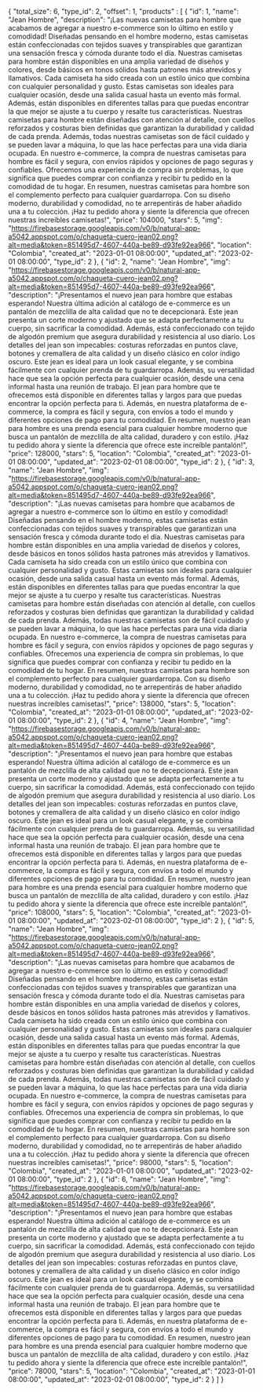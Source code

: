 {
  "total_size": 6,
  "type_id": 2,
  "offset": 1,
  "products" : [
    {
      "id": 1,
      "name": "Jean Hombre",
      "description": "¡Las nuevas camisetas para hombre que acabamos de agregar a nuestro e-commerce son lo último en estilo y comodidad! Diseñadas pensando en el hombre moderno, estas camisetas están confeccionadas con tejidos suaves y transpirables que garantizan una sensación fresca y cómoda durante todo el día. Nuestras camisetas para hombre están disponibles en una amplia variedad de diseños y colores, desde básicos en tonos sólidos hasta patrones más atrevidos y llamativos. Cada camiseta ha sido creada con un estilo único que combina con cualquier personalidad y gusto. Estas camisetas son ideales para cualquier ocasión, desde una salida casual hasta un evento más formal. Además, están disponibles en diferentes tallas para que puedas encontrar la que mejor se ajuste a tu cuerpo y resalte tus características. Nuestras camisetas para hombre están diseñadas con atención al detalle, con cuellos reforzados y costuras bien definidas que garantizan la durabilidad y calidad de cada prenda. Además, todas nuestras camisetas son de fácil cuidado y se pueden lavar a máquina, lo que las hace perfectas para una vida diaria ocupada. En nuestro e-commerce, la compra de nuestras camisetas para hombre es fácil y segura, con envíos rápidos y opciones de pago seguras y confiables. Ofrecemos una experiencia de compra sin problemas, lo que significa que puedes comprar con confianza y recibir tu pedido en la comodidad de tu hogar. En resumen, nuestras camisetas para hombre son el complemento perfecto para cualquier guardarropa. Con su diseño moderno, durabilidad y comodidad, no te arrepentirás de haber añadido una a tu colección. ¡Haz tu pedido ahora y siente la diferencia que ofrecen nuestras increíbles camisetas!",
      "price": 104000,
      "stars": 5,
      "img": "https://firebasestorage.googleapis.com/v0/b/natural-app-a5042.appspot.com/o/chaqueta-cuero-jean02.png?alt=media&token=851495d7-4607-440a-be89-d93fe92ea966",
      "location": "Colombia",
      "created_at": "2023-01-01 08:00:00",
      "updated_at": "2023-02-01 08:00:00",
      "type_id": 2
    },
    {
      "id": 2,
      "name": "Jean Hombre",
      "img": "https://firebasestorage.googleapis.com/v0/b/natural-app-a5042.appspot.com/o/chaqueta-cuero-jean02.png?alt=media&token=851495d7-4607-440a-be89-d93fe92ea966",
      "description": "¡Presentamos el nuevo jean para hombre que estabas esperando! Nuestra última adición al catálogo de e-commerce es un pantalón de mezclilla de alta calidad que no te decepcionará. Este jean presenta un corte moderno y ajustado que se adapta perfectamente a tu cuerpo, sin sacrificar la comodidad. Además, está confeccionado con tejido de algodón premium que asegura durabilidad y resistencia al uso diario. Los detalles del jean son impecables: costuras reforzadas en puntos clave, botones y cremallera de alta calidad y un diseño clásico en color índigo oscuro. Este jean es ideal para un look casual elegante, y se combina fácilmente con cualquier prenda de tu guardarropa. Además, su versatilidad hace que sea la opción perfecta para cualquier ocasión, desde una cena informal hasta una reunión de trabajo. El jean para hombre que te ofrecemos está disponible en diferentes tallas y largos para que puedas encontrar la opción perfecta para ti. Además, en nuestra plataforma de e-commerce, la compra es fácil y segura, con envíos a todo el mundo y diferentes opciones de pago para tu comodidad. En resumen, nuestro jean para hombre es una prenda esencial para cualquier hombre moderno que busca un pantalón de mezclilla de alta calidad, duradero y con estilo. ¡Haz tu pedido ahora y siente la diferencia que ofrece este increíble pantalón!",
      "price": 128000,
      "stars": 5,
      "location": "Colombia",
      "created_at": "2023-01-01 08:00:00",
      "updated_at": "2023-02-01 08:00:00",
      "type_id": 2
    },
    {
      "id": 3,
      "name": "Jean Hombre",
      "img": "https://firebasestorage.googleapis.com/v0/b/natural-app-a5042.appspot.com/o/chaqueta-cuero-jean02.png?alt=media&token=851495d7-4607-440a-be89-d93fe92ea966",
      "description": "¡Las nuevas camisetas para hombre que acabamos de agregar a nuestro e-commerce son lo último en estilo y comodidad! Diseñadas pensando en el hombre moderno, estas camisetas están confeccionadas con tejidos suaves y transpirables que garantizan una sensación fresca y cómoda durante todo el día. Nuestras camisetas para hombre están disponibles en una amplia variedad de diseños y colores, desde básicos en tonos sólidos hasta patrones más atrevidos y llamativos. Cada camiseta ha sido creada con un estilo único que combina con cualquier personalidad y gusto. Estas camisetas son ideales para cualquier ocasión, desde una salida casual hasta un evento más formal. Además, están disponibles en diferentes tallas para que puedas encontrar la que mejor se ajuste a tu cuerpo y resalte tus características. Nuestras camisetas para hombre están diseñadas con atención al detalle, con cuellos reforzados y costuras bien definidas que garantizan la durabilidad y calidad de cada prenda. Además, todas nuestras camisetas son de fácil cuidado y se pueden lavar a máquina, lo que las hace perfectas para una vida diaria ocupada. En nuestro e-commerce, la compra de nuestras camisetas para hombre es fácil y segura, con envíos rápidos y opciones de pago seguras y confiables. Ofrecemos una experiencia de compra sin problemas, lo que significa que puedes comprar con confianza y recibir tu pedido en la comodidad de tu hogar. En resumen, nuestras camisetas para hombre son el complemento perfecto para cualquier guardarropa. Con su diseño moderno, durabilidad y comodidad, no te arrepentirás de haber añadido una a tu colección. ¡Haz tu pedido ahora y siente la diferencia que ofrecen nuestras increíbles camisetas!",
      "price": 138000,
      "stars": 5,
      "location": "Colombia",
      "created_at": "2023-01-01 08:00:00",
      "updated_at": "2023-02-01 08:00:00",
      "type_id": 2
    },
    {
      "id": 4,
      "name": "Jean Hombre",
      "img": "https://firebasestorage.googleapis.com/v0/b/natural-app-a5042.appspot.com/o/chaqueta-cuero-jean02.png?alt=media&token=851495d7-4607-440a-be89-d93fe92ea966",
      "description": "¡Presentamos el nuevo jean para hombre que estabas esperando! Nuestra última adición al catálogo de e-commerce es un pantalón de mezclilla de alta calidad que no te decepcionará. Este jean presenta un corte moderno y ajustado que se adapta perfectamente a tu cuerpo, sin sacrificar la comodidad. Además, está confeccionado con tejido de algodón premium que asegura durabilidad y resistencia al uso diario. Los detalles del jean son impecables: costuras reforzadas en puntos clave, botones y cremallera de alta calidad y un diseño clásico en color índigo oscuro. Este jean es ideal para un look casual elegante, y se combina fácilmente con cualquier prenda de tu guardarropa. Además, su versatilidad hace que sea la opción perfecta para cualquier ocasión, desde una cena informal hasta una reunión de trabajo. El jean para hombre que te ofrecemos está disponible en diferentes tallas y largos para que puedas encontrar la opción perfecta para ti. Además, en nuestra plataforma de e-commerce, la compra es fácil y segura, con envíos a todo el mundo y diferentes opciones de pago para tu comodidad. En resumen, nuestro jean para hombre es una prenda esencial para cualquier hombre moderno que busca un pantalón de mezclilla de alta calidad, duradero y con estilo. ¡Haz tu pedido ahora y siente la diferencia que ofrece este increíble pantalón!",
      "price": 108000,
      "stars": 5,
      "location": "Colombia",
      "created_at": "2023-01-01 08:00:00",
      "updated_at": "2023-02-01 08:00:00",
      "type_id": 2
    },
    {
      "id": 5,
      "name": "Jean Hombre",
      "img": "https://firebasestorage.googleapis.com/v0/b/natural-app-a5042.appspot.com/o/chaqueta-cuero-jean02.png?alt=media&token=851495d7-4607-440a-be89-d93fe92ea966",
      "description": "¡Las nuevas camisetas para hombre que acabamos de agregar a nuestro e-commerce son lo último en estilo y comodidad! Diseñadas pensando en el hombre moderno, estas camisetas están confeccionadas con tejidos suaves y transpirables que garantizan una sensación fresca y cómoda durante todo el día. Nuestras camisetas para hombre están disponibles en una amplia variedad de diseños y colores, desde básicos en tonos sólidos hasta patrones más atrevidos y llamativos. Cada camiseta ha sido creada con un estilo único que combina con cualquier personalidad y gusto. Estas camisetas son ideales para cualquier ocasión, desde una salida casual hasta un evento más formal. Además, están disponibles en diferentes tallas para que puedas encontrar la que mejor se ajuste a tu cuerpo y resalte tus características. Nuestras camisetas para hombre están diseñadas con atención al detalle, con cuellos reforzados y costuras bien definidas que garantizan la durabilidad y calidad de cada prenda. Además, todas nuestras camisetas son de fácil cuidado y se pueden lavar a máquina, lo que las hace perfectas para una vida diaria ocupada. En nuestro e-commerce, la compra de nuestras camisetas para hombre es fácil y segura, con envíos rápidos y opciones de pago seguras y confiables. Ofrecemos una experiencia de compra sin problemas, lo que significa que puedes comprar con confianza y recibir tu pedido en la comodidad de tu hogar. En resumen, nuestras camisetas para hombre son el complemento perfecto para cualquier guardarropa. Con su diseño moderno, durabilidad y comodidad, no te arrepentirás de haber añadido una a tu colección. ¡Haz tu pedido ahora y siente la diferencia que ofrecen nuestras increíbles camisetas!",
      "price": 98000,
      "stars": 5,
      "location": "Colombia",
      "created_at": "2023-01-01 08:00:00",
      "updated_at": "2023-02-01 08:00:00",
      "type_id": 2
    },
    {
      "id": 6,
      "name": "Jean Hombre",
      "img": "https://firebasestorage.googleapis.com/v0/b/natural-app-a5042.appspot.com/o/chaqueta-cuero-jean02.png?alt=media&token=851495d7-4607-440a-be89-d93fe92ea966",
      "description": "¡Presentamos el nuevo jean para hombre que estabas esperando! Nuestra última adición al catálogo de e-commerce es un pantalón de mezclilla de alta calidad que no te decepcionará. Este jean presenta un corte moderno y ajustado que se adapta perfectamente a tu cuerpo, sin sacrificar la comodidad. Además, está confeccionado con tejido de algodón premium que asegura durabilidad y resistencia al uso diario. Los detalles del jean son impecables: costuras reforzadas en puntos clave, botones y cremallera de alta calidad y un diseño clásico en color índigo oscuro. Este jean es ideal para un look casual elegante, y se combina fácilmente con cualquier prenda de tu guardarropa. Además, su versatilidad hace que sea la opción perfecta para cualquier ocasión, desde una cena informal hasta una reunión de trabajo. El jean para hombre que te ofrecemos está disponible en diferentes tallas y largos para que puedas encontrar la opción perfecta para ti. Además, en nuestra plataforma de e-commerce, la compra es fácil y segura, con envíos a todo el mundo y diferentes opciones de pago para tu comodidad. En resumen, nuestro jean para hombre es una prenda esencial para cualquier hombre moderno que busca un pantalón de mezclilla de alta calidad, duradero y con estilo. ¡Haz tu pedido ahora y siente la diferencia que ofrece este increíble pantalón!",
      "price": 78000,
      "stars": 5,
      "location": "Colombia",
      "created_at": "2023-01-01 08:00:00",
      "updated_at": "2023-02-01 08:00:00",
      "type_id": 2
    }
  ]
}
